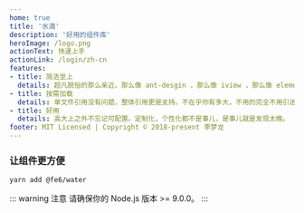 ```yaml
---
home: true
title: '水滴'
description: '好用的组件库'
heroImage: /logo.png
actionText: 快速上手
actionLink: /login/zh-cn
features:
- title: 简洁至上
  details: 超凡脱俗的那么亲近。那么像 ant-desgin ，那么像 iview ，那么像 element-ui ，但它是 water 。
- title: 按需加载
  details: 单文件引用没有问题，整体引用更是支持。不在乎你有多大，不用的完全不用引进来。
- title: 好用
  details: 高大上之外不忘记可配置。定制化，个性化都不是事儿，是事儿就是发现太晚。
footer: MIT Licensed | Copyright © 2018-present 李梦龙
---
```


### 让组件更方便

``` bash
yarn add @fe6/water
```

::: warning 注意
请确保你的 Node.js 版本 >= 9.0.0。
:::
